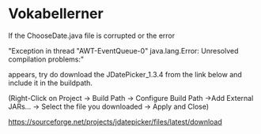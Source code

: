 # Vokabellerner

If the ChooseDate.java file is corrupted or the error 

"Exception in thread "AWT-EventQueue-0" java.lang.Error: Unresolved compilation problems:" 

appears, try do download the JDatePicker_1.3.4 from the link below and include it in the buildpath.

(Right-Click on Project -> Build Path -> Configure Build Path ->Add External JARs... -> Select the file you downloaded -> Apply and Close)

https://sourceforge.net/projects/jdatepicker/files/latest/download
